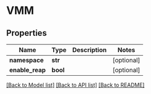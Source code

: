 # VMM

## Properties
Name | Type | Description | Notes
------------ | ------------- | ------------- | -------------
**namespace** | **str** |  | [optional] 
**enable_reap** | **bool** |  | [optional] 

[[Back to Model list]](../README.md#documentation-for-models) [[Back to API list]](../README.md#documentation-for-api-endpoints) [[Back to README]](../README.md)


